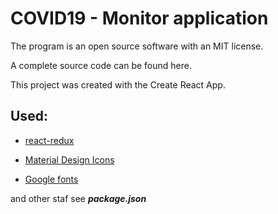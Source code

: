 # COVID19 - Monitor application

 The program is an open source software with an MIT license. 
 
 A complete source code can be found here. 
 
 This project was created with the Create React App. 
 
## Used: 
 
 - [react-redux](https://github.com/reduxjs/react-redux)
  
- [Material Design Icons](https://materialdesignicons.com/)

- [Google fonts](https://fonts.google.com/)

and other staf see ***package.json***